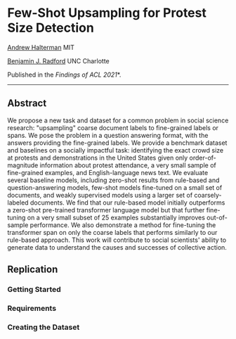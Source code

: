 # Few-Shot Upsampling for Protest Size Detection

[Andrew Halterman](https://andrewhalterman.com) 
MIT 

[Benjamin J. Radford](https://benradford.com) 
UNC Charlotte 

Published in the *Findings of ACL 2021**.

<hr>
 
## Abstract

We propose a new task and dataset for a common problem in social science research: "upsampling" coarse document labels to fine-grained labels or spans. We pose the  problem in a question answering format, with the answers providing the fine-grained labels. We provide a benchmark dataset and baselines on a socially impactful task: identifying the exact crowd size at protests and demonstrations in the United States given only order-of-magnitude information about protest attendance, a very small sample of fine-grained examples, and English-language news text. We evaluate several baseline models, including zero-shot results from rule-based and question-answering models, few-shot models fine-tuned on a small set of documents, and weakly supervised models using a larger set of coarsely-labeled documents. We find that our rule-based model initially outperforms a zero-shot pre-trained transformer language model but that further fine-tuning on a very small subset of 25 examples substantially improves out-of-sample performance. We also demonstrate a method for fine-tuning the transformer span on only the coarse labels that performs similarly to our rule-based approach. This work will contribute to social scientists' ability to generate data to understand the causes and successes of collective action. 

## Replication

### Getting Started

### Requirements

### Creating the Dataset
